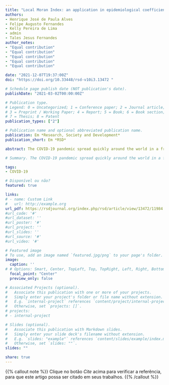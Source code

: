 ```yaml
---
title: "Local Moran Index: an application in epidemiological coefficients of the COVID-19 pandemic in Brazil "
authors:
- Henrique José de Paula Alves 
- Felipe Augusto Fernandes 
- Kelly Pereira de Lima 
- admin
- Tales Jesus Fernandes 
author_notes:
- "Equal contribution"
- "Equal contribution"
- "Equal contribution"
- "Equal contribution"
- "Equal contribution"

date: "2021-12-07T19:37:00Z"
doi: "https://doi.org/10.33448/rsd-v10i3.13472 "

# Schedule page publish date (NOT publication's date).
publishDate: "2021-03-02T00:00:00Z"

# Publication type.
# Legend: 0 = Uncategorized; 1 = Conference paper; 2 = Journal article;
# 3 = Preprint / Working Paper; 4 = Report; 5 = Book; 6 = Book section;
# 7 = Thesis; 8 = Patent
publication_types: ["2"]

# Publication name and optional abbreviated publication name.
publication: Em *Research, Society and Development*
publication_short: Em *RSD*

abstract: The COVID-19 pandemic spread quickly around the world in a frightening way. In Brazil, the third country in the world with the highest number of people infected and killed by the disease, it is important that the government health authorities identify the federation units that stand out in cases and deaths due to this disease for targeting resources. The Local Moran Index is a statistical tool that estimates those units of the federation that stands out the most with some statistical significance. We used the epidemiological coefficients of incidence, prevalence, and lethality to describe Brazil’s pandemic better today. We use R software to obtain maps and results.

# Summary. The COVID-19 pandemic spread quickly around the world in a frightening way. In Brazil, the third country in the world with the highest number of people infected and killed by the disease, it is important that the government health authorities identify the federation units that stand out in cases and deaths due to this disease for targeting resources. The Local Moran Index is a statistical tool that estimates those units of the federation that stands out the most with some statistical significance. We used the epidemiological coefficients of incidence, prevalence, and lethality to describe Brazil’s pandemic better today. We use R software to obtain maps and results.

tags:
- COVID-19

# Disponível ou não?
featured: true

links:
# - name: Custom Link
#   url: http://example.org
url_pdf: https://rsdjournal.org/index.php/rsd/article/view/13472/11984
#url_code: '#'
#url_dataset: ''
#url_poster: '#'
#url_project: ''
#url_slides: ''
#url_source: '#'
#url_video: '#'

# Featured image
# To use, add an image named `featured.jpg/png` to your page's folder. 
image:
  caption: ''
# # Options: Smart, Center, TopLeft, Top, TopRight, Left, Right, BottomLeft, Bottom, BottomRight
  focal_point: "Center"
  preview_only: false

# Associated Projects (optional).
#   Associate this publication with one or more of your projects.
#   Simply enter your project's folder or file name without extension.
#   E.g. `internal-project` references `content/project/internal-project/index.md`.
#   Otherwise, set `projects: []`.
# projects:
# - internal-project

# Slides (optional).
#   Associate this publication with Markdown slides.
#   Simply enter your slide deck's filename without extension.
#   E.g. `slides: "example"` references `content/slides/example/index.md`.
#   Otherwise, set `slides: ""`.
slides: ""

share: true
---
```


{{% callout note %}}
Clique no botão *Cite* acima para verificar a referência, para que este artigo possa ser citado em seus trabalhos.
{{% /callout %}}


